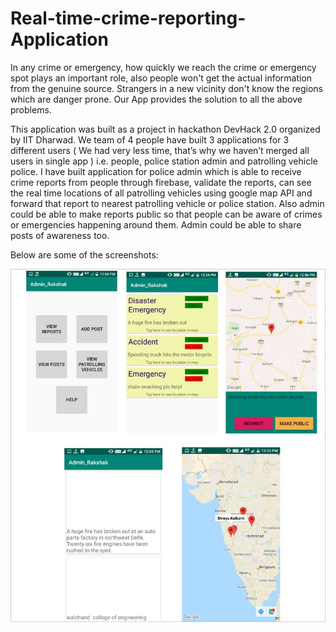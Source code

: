 # Real-time-crime-reporting-Application
  In any crime or emergency, how quickly we reach the crime or emergency spot plays an important role, also people won't get the actual information from the genuine source. Strangers in a new vicinity don't know the regions which are danger prone. Our App provides the solution to all the above problems. 
  
  This application was built as a project in hackathon DevHack 2.0 organized by IIT Dharwad. We team of 4 people have built 3 applications for 3 different users ( We had very less time, that’s why we haven’t merged all users in single app ) i.e. people, police station admin and patrolling vehicle police. I have built application for police admin which is able to receive crime reports from people through firebase, validate the reports, can see the real time locations of all patrolling vehicles using google map API and forward that report to nearest patrolling vehicle or police station. Also admin could be able to make reports public so that people can be aware of crimes or emergencies happening around them. Admin could be able to share posts of awareness too.
  
  Below are some of the screenshots: 
  
  ![](snap6.jpg)
